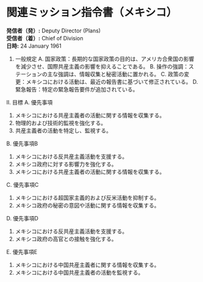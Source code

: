 # 関連ミッション指令書（メキシコ）

**発信者（発）:** Deputy Director (Plans)  
**受信者（着）:** Chief of Division  
**日時:** 24 January 1961

1. 一般規定
   A. 国家政策：長期的な国家政策の目的は、アメリカ合衆国の影響を減少させ、国際共産主義の影響を抑えることである。
   B. 操作の強調：ステーションの主な強調は、情報収集と秘密活動に置かれる。
   C. 政策の変更：メキシコにおける活動は、最近の報告書に基づいて修正されている。
   D. 緊急報告：特定の緊急報告要件が追加されている。

II. 目標
   A. 優先事項
   1. メキシコにおける共産主義者の活動に関する情報を収集する。
   2. 物理的および技術的監視を強化する。
   3. 共産主義者の活動を特定し、監視する。

   B. 優先事項B
   1. メキシコにおける反共産主義活動を支援する。
   2. メキシコ政府に対する影響力を強化する。
   3. メキシコにおける共産主義者の活動に関する情報を収集する。

   C. 優先事項C
   1. メキシコにおける超国家主義的および反米活動を抑制する。
   2. メキシコ政府の秘密の意図や活動に関する情報を収集する。

   D. 優先事項D
   1. メキシコにおける反共産主義活動を支援する。
   2. メキシコ政府の高官との接触を強化する。

   E. 優先事項E
   1. メキシコにおける中国共産主義者に関する情報を収集する。
   2. メキシコにおける中国共産主義者の活動を監視する。